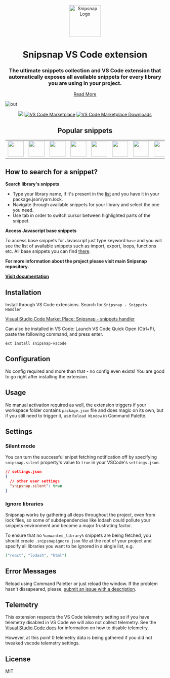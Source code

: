 <p align="center">
<img width="100" src="https://user-images.githubusercontent.com/2697570/85011968-9ac90c80-b162-11ea-9960-1429cb5f409f.png" alt="Snipsnap Logo"/></p>

<h1 align="center">Snipsnap VS Code extension</h1>
<h3 align="center">The ultimate snippets collection and VS Code extension that automatically exposes all available snippets for every library you are using in your project.</h3>
<p align="center"><a href="https://github.com/snipsnapdev/snipsnap">Read More</a></p>

![out](https://user-images.githubusercontent.com/2697570/73568644-23bc0180-4469-11ea-8b64-843c7a9a92d2.gif)

<p align="center">
  <a href="https://drone.pixelpoint.io/snipsnapdev/snipsnap-vscode"><img src="https://img.shields.io/drone/build/snipsnapdev/snipsnap-vscode?server=https%3A%2F%2Fdrone.pixelpoint.io" /></a>
  <a href="https://marketplace.visualstudio.com/items?itemName=snipsnapdev.snipsnap-vscode">
    <img alt="VS Code Marketplace" src="https://img.shields.io/visual-studio-marketplace/v/snipsnapdev.snipsnap-vscode"></a>
  <a href="https://marketplace.visualstudio.com/items?itemName=snipsnapdev.snipsnap-vscode">
    <img alt="VS Code Marketplace Downloads" src="https://img.shields.io/visual-studio-marketplace/d/snipsnapdev.snipsnap-vscode"></a>
</p>

<h2 align="center">Popular snippets</h2>
<table>
  <tbody>
    <tr>
     <td valign="middle" align="center">
<img width="50px" src="https://user-images.githubusercontent.com/2697570/85336537-0b638680-b4df-11ea-874a-a8373f7a1cc3.png" />
    </td>
    <td valign="middle" align="center">
<img width="50px" src="https://user-images.githubusercontent.com/2697570/82653674-db933b80-9c1f-11ea-9731-7b8e0d1ab05c.png" />
    </td>
    <td valign="middle" align="center"><img width="50px" src="https://user-images.githubusercontent.com/2697570/82653826-15644200-9c20-11ea-8fe8-b0db379c83a3.png"/>
    </td>
     <td valign="middle" align="center">
<img width="50px" src="https://user-images.githubusercontent.com/2697570/85336364-c63f5480-b4de-11ea-9014-e55eeb0eda93.png" />
    </td>
        <td valign="middle" align="center"><img width="50px" src="https://user-images.githubusercontent.com/2697570/82654143-90c5f380-9c20-11ea-9587-928a51c06839.png"/>
    </td>
    </td>
        <td valign="middle" align="center"><img width="50px" src="https://user-images.githubusercontent.com/2697570/85003657-c8a85400-b156-11ea-938e-8577eea635a6.jpg"/>
    </td>
            <td valign="middle" align="center"><img width="50px" src="https://user-images.githubusercontent.com/2697570/82654470-147fe000-9c21-11ea-9975-a79b3721b8f6.png"/>
    </td>
                <td valign="middle" align="center"><img width="50px" src="https://user-images.githubusercontent.com/2697570/82654869-a2f46180-9c21-11ea-8034-71f63bcd8389.png"/>
    </td>
       <td valign="middle" align="center">
<img width="50px" src="https://user-images.githubusercontent.com/2697570/85336667-4960aa80-b4df-11ea-996b-b9db80756f34.png" />
    </td>
    </tr>
    </tbody>
</table>

## How to search for a snippet?

**Search library's snippets**

- Type your library name, if it's present in the [list](https://github.com/snipsnapdev/snipsnap/tree/master/snippets/javascript) and you have it in your package.json/yarn.lock.
- Navigate through available snippets for your library and select the one you need.
- Use tab in order to switch cursor between highlighted parts of the snippet.

**Access Javascript base snippets**

To access base snippets for Javascript just type keyword `base` and you will see the list of available snippets such as import, export, loops, functions etc. All base snippets you can find [there](https://github.com/snipsnapdev/snipsnap/blob/master/snippets/javascript/base/base.json).

**For more information about the project please visit main Snipsnap repository.**

**[Visit documentation](https://github.com/snipsnapdev/snipsnap)**

## Installation

Install through VS Code extensions. Search for `Snipsnap - Snippets Handler`

[Visual Studio Code Market Place: Snipsnap - snippets handler](https://marketplace.visualstudio.com/items?itemName=snipsnapdev.snippsnap-vscode)

Can also be installed in VS Code: Launch VS Code Quick Open (Ctrl+P), paste the following command, and press enter.

```
ext install snipsnap-vscode
```

## Configuration

No config required and more than that - no config even exists! You are good to go right after installing the extension.

## Usage

No manual activation required as well, the extension triggers if your workspace folder contains `package.json` file and does magic on its own, but if you still need to trigger it, use `Reload Window` in Command Palette.

## Settings

### Silent mode

You can turn the successful snipet fetching notification off by specifying `snipsnap.silent` property's value to `true` in your VSCode's `settings.json`:

```json
// settings.json
{
  // other user settings
  "snipsnap.silent": true
}
```

### Ignore libraries

Snipsnap works by gathering all deps throughout the project, even from lock files, so some of subdependencies like lodash could pollute your snippets environment and become a major frustrating factor.

To ensure that no `%unwanted_library%` snippets are being fetched, you should create `.snipsnapignore.json` file at the root of your project and specify all libraries you want to be ignored in a single list, e.g.

```json
["react", "lodash", "html"]
```

## Error Messages

Reload using Command Paletter or just reload the window. If the problem hasn't dissapeared, please, [submit an issue with a description](https://github.com/snipsnapdev/snipsnap-vscode/issues).

## Telemetry

This extension respects the VS Code telemetry setting so if you have telemetry disabled in VS Code we will also not collect telemetry. See the [Visual Studio Code docs](https://code.visualstudio.com/docs/getstarted/telemetry#_disable-telemetry-reporting) for information on how to disable telemetry.

However, at this point 0 telemetry data is being gathered if you did not tweaked vscode telemetry settings.

## License

MIT
